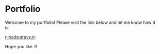 # Portfolio

Welcome to my portfolio! Please visit the link below and let me know how it is!

[ninadsutrave.in](ninadsutrave.in)

Hope you like it!
